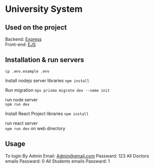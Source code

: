# University System


## Used on the project

Backend: [Express](https://expressjs.com/)  
Front-end: [EJS](https://ejs.co/)


## Installation & run servers

`cp .env.example .env`

Install nodejs server libraries 
`npm install`

Run migration
`npx prisma migrate dev --name init`

run node server  
`npm run dev`  


Install React Project libraries
`npm install`

run react server  
`npm run dev` on web directory 

## Usage
To login By Admin 
Email: Admin@gmail.com
Passward: 123
All Doctors emails Passward: 0
All Students emails Passward: 1


